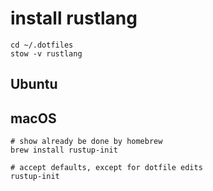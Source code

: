 install rustlang
=====================


```
cd ~/.dotfiles
stow -v rustlang
```


Ubuntu
------

macOS
-----

```
# show already be done by homebrew
brew install rustup-init

# accept defaults, except for dotfile edits
rustup-init
```
